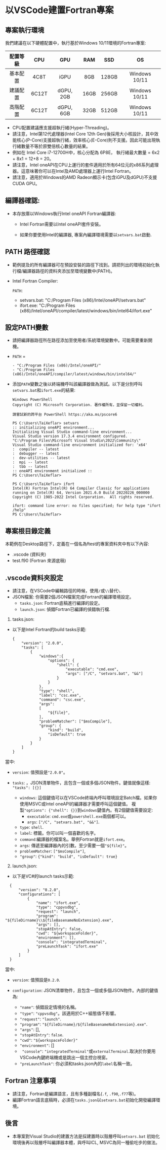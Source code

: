 # 以VSCode建置Fortran專案 

## 專案執行環境

我們建議在以下硬體配置中，執行基於Windows 10/11環境的Fortran專案:

  |  配置等級  |  CPU  |  GPU  |  RAM  |  SSD  |  OS  |
  |  :----:  |  :----:  |  :----:  |  :----:  |  :----:  |  :----:  |
  |  基本配置  |  4C8T  |  iGPU  |  8GB  |  128GB  |  Windows 10/11  |
  |  建議配置  |  6C12T  |  dGPU, 2GB  |  16GB  |  256GB  |  Windows 10/11  |
  |  高階配置  |  6C12T  |  dGPU, 6GB  |  32GB  |  512GB  |  Windows 10/11  |

  - CPU配置建議應支援超執行緒(Hyper-Threading)。
  - 請注意，Intel第12代處理器(Intel Core 12th Gen)後採用大小核設計，其中效能核心(P-Core)支援超執行緒，效率核心(E-Core)則不支援。因此可能出現執行緒數量不等於原雙倍核心數量的結果。
  - 例如在 Intel Core i7-12700H中，核心分配為 6P8E， 執行緒最大數量 = 6x2 + 8x1 = 12+8 = 20。
  - 請注意，Intel oneAPI在CPU上運行的套件適用於所有64位元的x86系列處理器。這意味著你可以在Intel及AMD處理器上運行Intel Fortran。
  - 請注意，適用於Windows的AMD Radeon顯示卡(包含iGPU及dGPU)不支援CUDA GPU。

## 編譯器確認:  

  - 本存放庫以Windows執行Intel oneAPI Fortran編譯器:  

     - Intel Fortran需要以Intel oneAPI套件安裝。

     - 如果你要使用Intel的編譯器, 專案內編譯環境需要以`setvars.bat`啟動.

## PATH 路徑確認

  - 範例提及的所有編譯器可在預設安裝的路徑下找到。請把列出的環境初始化執行檔/編譯器路徑的資料夾添加至環境變數中(PATH)。

  - Intel Fortran Compiler:

      `PATH`:

      - setvars.bat: "C:/Program Files (x86)/Intel/oneAPI/setvars.bat"
      - ifort.exe: "C:/Program Files (x86)/Intel/oneAPI/compiler/latest/windows/bin/intel64/ifort.exe"

## 設定PATH變數

  - 請把編譯器路徑所在路徑添加至使用者/系統環境變數中。可能需要重新開機。
  - `PATH` = 

        - "C:/Program Files (x86)/Intel/oneAPI/"
        - "C:/Program Files (x86)/Intel/oneAPI/compiler/latest/windows/bin/intel64/"

  - 添加`PATH`變數之後以終端機呼叫該編譯器做為測試。以下是分別呼叫`setvars.bat`和`ifort.exe`的結果: 

    ```
    Windows PowerShell
    Copyright (C) Microsoft Corporation. 著作權所有，並保留一切權利。

    請嘗試新的跨平台 PowerShell https://aka.ms/pscore6

    PS C:\Users\TaiXeflar> setvars
    :: initializing oneAPI environment...
    Initializing Visual Studio command-line environment...
    Visual Studio version 17.3.4 environment configured.
    "C:\Program Files\Microsoft Visual Studio\2022\Community\"
    Visual Studio command-line environment initialized for: 'x64'
    :  compiler -- latest
    :  debugger -- latest
    :  dev-utilities -- latest
    :  mpi -- latest
    :  tbb -- latest
    :: oneAPI environment initialized ::
    PS C:\Users\TaiXeflar>
    ```
    ```
    PS C:\Users\TaiXeflar> ifort
    Intel(R) Fortran Intel(R) 64 Compiler Classic for applications running on Intel(R) 64, Version 2021.6.0 Build 20220226_000000
    Copyright (C) 1985-2022 Intel Corporation.  All rights reserved.

    ifort: command line error: no files specified; for help type "ifort /help"
    PS C:\Users\TaiXeflar>
    ```

## 專案根目錄定義

本範例在Desktop路徑下，定義在一個名為ftest的專案資料夾中有以下內容:
 - .vscode (資料夾)
 - test.f90 (Fortran 來源底稿)

## .vscode資料夾設定

  - 請注意，在VSCode中編輯路徑的時候，使用`/`或`\\`替代`\`.
  - JSON檔案: 你需要2個JSON檔案完成Fortran的編譯環境設定。
    - `tasks.json`: Fortran底稿進行編譯的設定。
    - `launch.json`: 偵錯Fortran已編譯的偵錯執行檔.
  
 1. tasks.json:

 - 以下是Intel Fortran的build tasks示範:
    ```
    {
        "version": "2.0.0",
        "tasks": [
            {
                "windows":{
                    "options": {
                        "shell": {
                            "executable": "cmd.exe",
                            "args": ["/C", "setvars.bat", "&&"]
                        }
                    }
                },
                "type": "shell",
                "label": "csc.exe",
                "command": "csc.exe",
                "args": 
                [
                    "${file}", 
                ],
                "problemMatcher": ["$msCompile"],
                "group": {
                    "kind": "build",
                    "isDefault": true
                }
            }
        ]
    }
    ```

  當中:
  - `version`:  值預設是`"2.0.0"`。
  - `tasks`: ，JSON清單物件，且包含一個或多個JSON物件。鍵值就像這樣: `"tasks": [{}]`

      - `windows`: 這個鍵值可以在VSCode終端內呼叫環境設定Batch檔。如果你使用MSVC或Intel oneAPI的編譯器才需要呼叫這個鍵值。
          複製`"options": {"shell": {}}`到`windows`鍵值內。有2個鍵值需要設定:
          - `executable`: `cmd.exe`或`powershell.exe`兩個都可以。
          - `args`: `["/C", "setvars.bat", "&&"]`.
      - `type`: `shell`.
      - `label`: 標籤。你可以叫一個喜歡的名字。
      - `command`:編譯器的檔案名。舉例Fortran就是`ifort.exe`。
      - `args`: 傳遞至編譯器內的引數。至少需要一個`"${file}"`。
      - `problemMatcher`: `["$msCompile"]`,
      - `"group"`: `{"kind": "build", "isDefault": true}`

 2. launch.json:

  - 以下是VC#的launch tasks示範:
  ```
    {
        "version": "0.2.0",
        "configurations": [
            {
                "name": "ifort.exe",
                "type": "cppvsdbg",
                "request": "launch",
                "program": "${fileDirname}\\${fileBasenameNoExtension}.exe",
                "args": [],
                "stopAtEntry": false,
                "cwd": "${workspaceFolder}",
                "environment": [],
                "console": "integratedTerminal",
                "preLaunchTask": "ifort.exe"
            }
        ]
    }
  ```
  當中:

  - `version`: 值預設是`0.2.0`.
  - `configuration`: JSON清單物件，且包含一個或多個JSON物件。內部的鍵值為:

    - `"name"`: 偵錯設定情境的名稱。
    - `"type"`: `"cppvsdbg"`。該適用於C++組態值不影響。
    - `"request"`: `"launch"`.
    - `"program"`: `"${fileDirname}/${fileBasenameNoExtension}.exe"`.
    - `"args"`: [],
    - `"stopAtEntry"`: `false`.
    - `"cwd"`: `"${workspaceFolder}"`
    - `"environment"`: []
    - ` "console"`: `"integratedTerminal"`或`externalTerminal`.取決於你要用VSCode內鍵終端機或是跳出一個主控台視窗。
    - `"preLaunchTask"`: 你必須和tasks.json內的`label`名稱一致。

## Fortran 注意事項

 - 請注意，Fortran是編譯語言，且有多種副檔名(`.f`, `.f90`,`.f77`等)。
 - 編譯Fortran語言底稿時，必須在`tasks.json`以`setvars.bat`初始化開發編譯環境。

## 後言

- 本專案對Visual Studio的建置方法是採建置時以殼層呼叫`setvars.bat` 初始化環境後再以殼層呼叫編譯器本體，與呼叫ICL, MSVC為同一種偷吃步的做法。